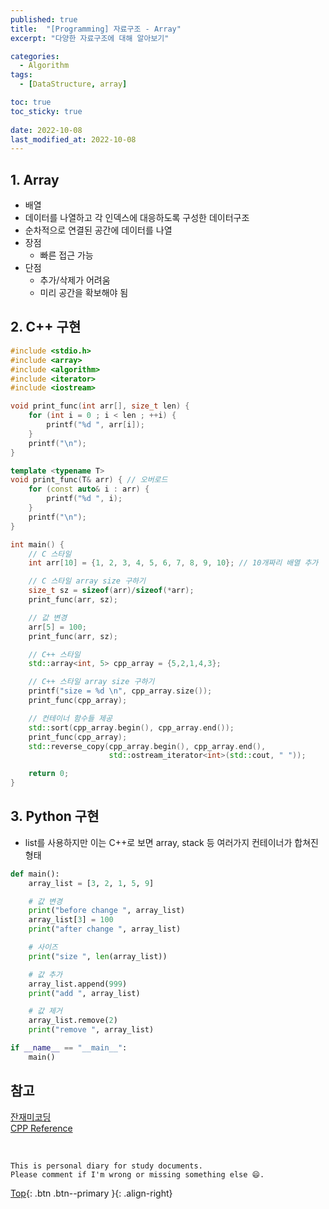 ```yaml
---
published: true
title:  "[Programming] 자료구조 - Array"
excerpt: "다양한 자료구조에 대해 알아보기"

categories:
  - Algorithm
tags:
  - [DataStructure, array]

toc: true
toc_sticky: true
 
date: 2022-10-08
last_modified_at: 2022-10-08
---
```


## 1. Array

- 배열
- 데이터를 나열하고 각 인덱스에 대응하도록 구성한 데이터구조
- 순차적으로 연결된 공간에 데이터를 나열
- 장점
    - 빠른 접근 가능
- 단점
    - 추가/삭제가 어려움
    - 미리 공간을 확보해야 됨

## 2. C++ 구현

```cpp
#include <stdio.h>
#include <array>
#include <algorithm>
#include <iterator>
#include <iostream>

void print_func(int arr[], size_t len) {
    for (int i = 0 ; i < len ; ++i) {
        printf("%d ", arr[i]);
    }
    printf("\n");
}

template <typename T>
void print_func(T& arr) { // 오버로드
    for (const auto& i : arr) {
        printf("%d ", i);
    }
    printf("\n");
}

int main() {
    // C 스타일
    int arr[10] = {1, 2, 3, 4, 5, 6, 7, 8, 9, 10}; // 10개짜리 배열 추가

    // C 스타일 array size 구하기 
    size_t sz = sizeof(arr)/sizeof(*arr);
    print_func(arr, sz);

    // 값 변경
    arr[5] = 100;
    print_func(arr, sz);

    // C++ 스타일
    std::array<int, 5> cpp_array = {5,2,1,4,3};

    // C++ 스타일 array size 구하기
    printf("size = %d \n", cpp_array.size());
    print_func(cpp_array);

    // 컨테이너 함수들 제공
    std::sort(cpp_array.begin(), cpp_array.end());
    print_func(cpp_array);
    std::reverse_copy(cpp_array.begin(), cpp_array.end(), 
                      std::ostream_iterator<int>(std::cout, " "));

    return 0;
}
```

## 3. Python 구현
- list를 사용하지만 이는 C++로 보면 array, stack 등 여러가지 컨테이너가 합쳐진 형태

```python
def main():
    array_list = [3, 2, 1, 5, 9]

    # 값 변경
    print("before change ", array_list)
    array_list[3] = 100
    print("after change ", array_list)

    # 사이즈
    print("size ", len(array_list))

    # 값 추가
    array_list.append(999)
    print("add ", array_list)

    # 값 제거
    array_list.remove(2)
    print("remove ", array_list)

if __name__ == "__main__":
	main()

```


## 참고
[잔재미코딩](https://www.fun-coding.org/DS&AL1-2.html)  
[CPP Reference](https://en.cppreference.com/w/cpp/container/array)

<br>

    This is personal diary for study documents.
    Please comment if I'm wrong or missing something else 😄. 

[Top](#){: .btn .btn--primary }{: .align-right}